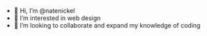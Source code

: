 - 👋 Hi, I’m @natenickel
- 👀 I’m interested in web design 
- 💞️ I’m looking to collaborate and expand my knowledge of coding
